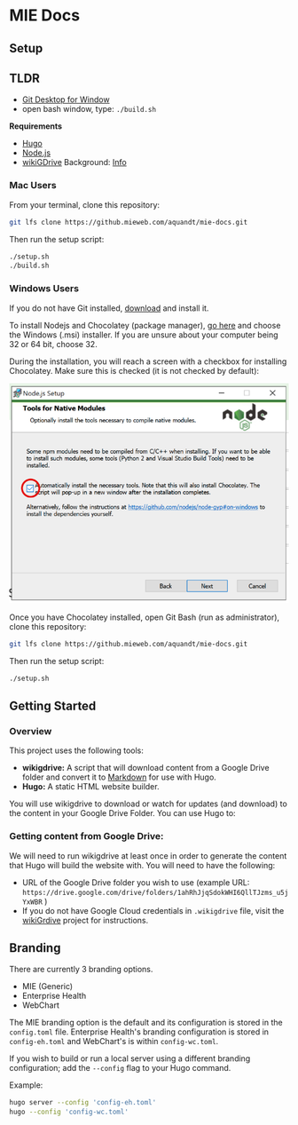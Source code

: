 # MIE Docs

## Setup 

## TLDR

- [Git Desktop for Window](https://desktop.github.com)
- open bash window, type: `./build.sh`

**Requirements**

- [Hugo](https://gohugo.io/)
- [Node.js](https://nodejs.org/en/download/package-manager/)
- [wikiGDrive](https://www.npmjs.com/package/@mieweb/wikigdrive) Background: [Info](https://docs.google.com/document/d/1H6vwfQXIexdg4ldfaoPUjhOZPnSkNn6h29WD6Fi-SBY/edit#heading=h.rv5b8ogzvg6h)

### Mac Users

From your terminal, clone this repository:

```bash
git lfs clone https://github.mieweb.com/aquandt/mie-docs.git
```
Then run the setup script:
```bash
./setup.sh
./build.sh
```

### Windows Users

If you do not have Git installed, [download](https://git-scm.com/download/win) and install it.

To install Nodejs and Chocolatey (package manager), [go here](https://nodejs.org/en/download/package-manager/) and choose the Windows (.msi) installer. If you are unsure about your computer being 32 or 64 bit, choose 32.

During the installation, you will reach a screen with a checkbox for installing Chocolatey. Make sure this is checked (it is not checked by default):

![](readme-assets/nodejs.png)

Once you have Chocolatey installed, open Git Bash (run as administrator), clone this repository:
```bash
git lfs clone https://github.mieweb.com/aquandt/mie-docs.git
```
Then run the setup script:
```bash
./setup.sh
```


## Getting Started

### Overview

This project uses the following tools:

- **wikigdrive:**  A script that will download content from a Google Drive folder and convert it to [Markdown](https://www.markdownguide.org/cheat-sheet/) for use with Hugo.
- **Hugo:** A static HTML website builder.

You will use wikigdrive to download or watch for updates (and download) to the content in your Google Drive Folder.  You can use Hugo to:

### Getting content from Google Drive:

We will need to run wikigdrive at least once in order to generate the content that Hugo will build the website with.  You will need to have the following:

- URL of the Google Drive folder you wish to use (example URL: `https://drive.google.com/drive/folders/1ahRhJjqSdokWHI6QllTJzms_u5jYxWBR` )
- If you do not have Google Cloud credentials in `.wikigdrive` file, visit the [wikiGrdive](https://github.com/mieweb/wikiGDrive/blob/master/README.md#authorization) project for instructions.

## Branding

There are currently 3 branding options.  

- MIE (Generic)
- Enterprise Health
- WebChart

The MIE branding option is the default and its configuration is stored in the `config.toml` file.  Enterprise Health's branding configuration is stored in `config-eh.toml` and WebChart's is within `config-wc.toml`.

If you wish to build or run a local server using a different branding configuration; add the `--config` flag to your Hugo command.

Example:

```bash
hugo server --config 'config-eh.toml'
hugo --config 'config-wc.toml'
```
